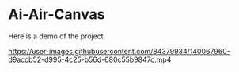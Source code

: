 # Ai-Air-Canvas




Here is a demo of the project


https://user-images.githubusercontent.com/84379934/140067960-d9accb52-d995-4c25-b56d-680c55b9847c.mp4

